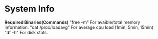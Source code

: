 # System Info

**Required Binaries(Commands)**
"free -m" For avaible/total memory information.
"cat /proc/loadavg" For average cpu load (1min, 5min, 15min)
"df -h" For disk stats.
